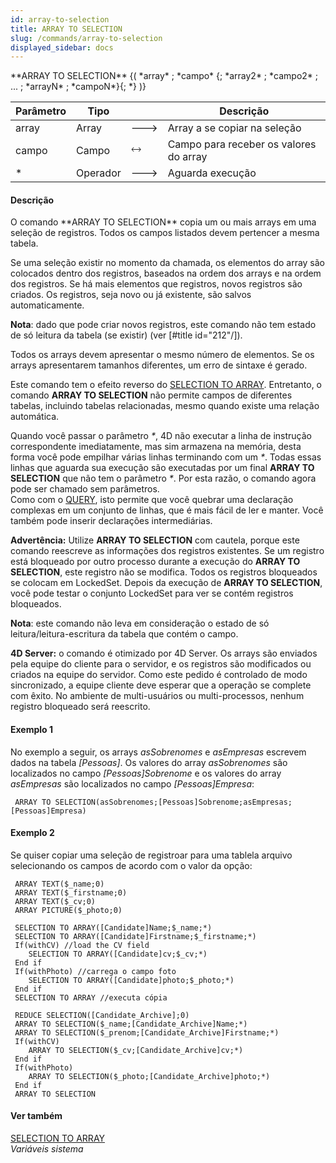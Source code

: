 ```yaml
---
id: array-to-selection
title: ARRAY TO SELECTION
slug: /commands/array-to-selection
displayed_sidebar: docs
---
```


<!--REF #_command_.ARRAY TO SELECTION.Syntax-->**ARRAY TO SELECTION** {( *array* ; *campo* {; *array2* ; *campo2* ; ... ; *arrayN* ; *campoN*}{; *} )}<!-- END REF-->
<!--REF #_command_.ARRAY TO SELECTION.Params-->
| Parâmetro | Tipo |  | Descrição |
| --- | --- | --- | --- |
| array | Array | &#x1F852; | Array a se copiar na seleção |
| campo | Campo | &#x1F858; | Campo para receber os valores do array |
| * | Operador | &#x1F852; | Aguarda execução |

<!-- END REF-->

#### Descrição 

<!--REF #_command_.ARRAY TO SELECTION.Summary-->O comando **ARRAY TO SELECTION** copia um ou mais arrays em uma seleção de registros.<!-- END REF--> Todos os campos listados devem pertencer a mesma tabela.

Se uma seleção existir no momento da chamada, os elementos do array são colocados dentro dos registros, baseados na ordem dos arrays e na ordem dos registros. Se há mais elementos que registros, novos registros são criados. Os registros, seja novo ou já existente, são salvos automaticamente.

**Nota**: dado que pode criar novos registros, este comando não tem estado de só leitura da tabela (se existir) (ver \[#title id="212"/\]). 

Todos os arrays devem apresentar o mesmo número de elementos. Se os arrays apresentarem tamanhos diferentes, um erro de sintaxe é gerado.

Este comando tem o efeito reverso do [SELECTION TO ARRAY](selection-to-array.md). Entretanto, o comando **ARRAY TO SELECTION** não permite campos de diferentes tabelas, incluindo tabelas relacionadas, mesmo quando existe uma relação automática.

Quando você passar o parâmetro *\**, 4D não executar a linha de instrução correspondente imediatamente, mas sim armazena na memória, desta forma você pode empilhar várias linhas terminando com um *\**. Todas essas linhas que aguarda sua execução são executadas por um final **ARRAY TO SELECTION** que não tem o parâmetro *\**. Por esta razão, o comando agora pode ser chamado sem parâmetros.  
 Como com o [QUERY](query.md), isto permite que você quebrar uma declaração complexas em um conjunto de linhas, que é mais fácil de ler e manter. Você também pode inserir declarações intermediárias.

**Advertência:** Utilize **ARRAY TO SELECTION** com cautela, porque este comando reescreve as informações dos registros existentes. Se um registro está bloqueado por outro processo durante a execução do **ARRAY TO SELECTION**, este registro não se modifica. Todos os registros bloqueados se colocam em LockedSet. Depois da execução de **ARRAY TO SELECTION**, você pode testar o conjunto LockedSet para ver se contém registros bloqueados. 

**Nota**: este comando não leva em consideração o estado de só leitura/leitura-escritura da tabela que contém o campo. 

**4D Server:** o comando é otimizado por 4D Server. Os arrays são enviados pela equipe do cliente para o servidor, e os registros são modificados ou criados na equipe do servidor. Como este pedido é controlado de modo sincronizado, a equipe cliente deve esperar que a operação se complete com êxito. No ambiente de multi-usuários ou multi-processos, nenhum registro bloqueado será reescrito. 

#### Exemplo 1 

No exemplo a seguir, os arrays *asSobrenomes* e *asEmpresas* escrevem dados na tabela *\[Pessoas\]*. Os valores do array *asSobrenomes* são localizados no campo *\[Pessoas\]Sobrenome* e os valores do array *asEmpresas* são localizados no campo *\[Pessoas\]Empresa*:

```4d
 ARRAY TO SELECTION(asSobrenomes;[Pessoas]Sobrenome;asEmpresas;[Pessoas]Empresa)
```

#### Exemplo 2 

Se quiser copiar uma seleção de registroar para uma tablela arquivo selecionando os campos de acordo com o valor da opção:

```4d
 ARRAY TEXT($_name;0)
 ARRAY TEXT($_firstname;0)
 ARRAY TEXT($_cv;0)
 ARRAY PICTURE($_photo;0)
 
 SELECTION TO ARRAY([Candidate]Name;$_name;*)
 SELECTION TO ARRAY([Candidate]Firstname;$_firstname;*)
 If(withCV) //load the CV field
    SELECTION TO ARRAY([Candidate]cv;$_cv;*)
 End if
 If(withPhoto) //carrega o campo foto
    SELECTION TO ARRAY([Candidate]photo;$_photo;*)
 End if
 SELECTION TO ARRAY //executa cópia
 
 REDUCE SELECTION([Candidate_Archive];0)
 ARRAY TO SELECTION($_name;[Candidate_Archive]Name;*)
 ARRAY TO SELECTION($_prenom;[Candidate_Archive]Firstname;*)
 If(withCV)
    ARRAY TO SELECTION($_cv;[Candidate_Archive]cv;*)
 End if
 If(withPhoto)
    ARRAY TO SELECTION($_photo;[Candidate_Archive]photo;*)
 End if
 ARRAY TO SELECTION
```

#### Ver também 

[SELECTION TO ARRAY](selection-to-array.md)  
*Variáveis sistema*  